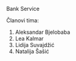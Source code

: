 Bank Service

Članovi tima:
1. Aleksandar	Bjelobaba
2. Lea	Kalmar
3. Lidija	Suvajdžić
4. Natalija Šašić
